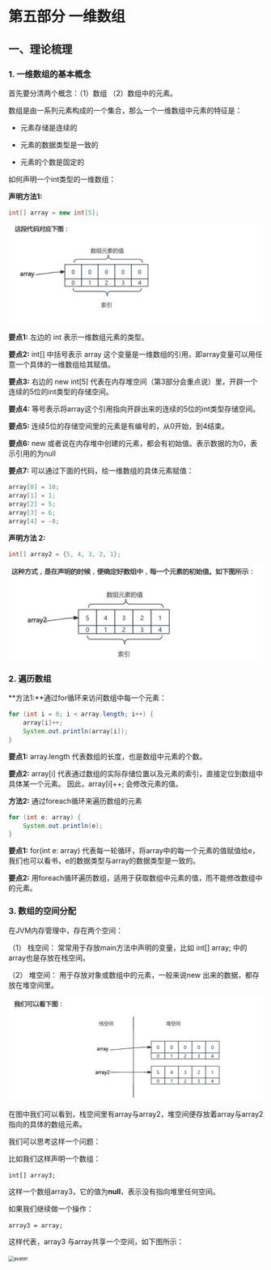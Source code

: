 # 第五部分 一维数组

## 一、理论梳理

### 1. 一维数组的基本概念

首先要分清两个概念：（1）数组 （2）数组中的元素。

数组是由一系列元素构成的一个集合，那么一个一维数组中元素的特征是：

- 元素存储是连续的

-  元素的数据类型是一致的

- 元素的个数是固定的

如何声明一个int类型的一维数组：

**声明方法1:**

```java
int[] array = new int[5];
```

![avater](./pictures/Part05-1.png)

**要点1:** 左边的 int 表示一维数组元素的类型。

**要点2:** int[] 中括号表示 array 这个变量是一维数组的引用，即array变量可以用任意一个具体的一维数组给其赋值。

**要点3:** 右边的 new int[5] 代表在内存堆空间（第3部分会重点说）里，开辟一个连续的5位的int类型的存储空间。

**要点4:** 等号表示将array这个引用指向开辟出来的连续的5位的int类型存储空间。

**要点5:** 连续5位的存储空间里的元素是有编号的，从0开始，到4结束。

**要点6:** new 或者说在内存堆中创建的元素，都会有初始值。表示数据的为0，表示引用的为null

**要点7:** 可以通过下面的代码，给一维数组的具体元素赋值：

```java
array[0] = 10;
array[1] = 1;
array[2] = 5;
array[3] = 6;
array[4] = -8;
```

**声明方法 2:**

```java
int[] array2 = {5, 4, 3, 2, 1};
```

<img src="./pictures/Part05-2.png" alt="avater" style="zoom:50%;" />

### 2. 遍历数组

**方法1:**通过for循环来访问数组中每一个元素：

```java
for (int i = 0; i < array.length; i++) {
    array[i]++;
    System.out.println(array[i]);
}
```

**要点1:** array.length 代表数组的长度，也是数组中元素的个数。

**要点2:** array[i] 代表通过数组的实际存储位置以及元素的索引，直接定位到数组中具体某一个元素。 因此，array[i]++; 会修改元素的值。

 

**方法2:** 通过foreach循环来遍历数组的元素

```java
for (int e: array) {
    System.out.println(e);
}
```

**要点1:** for(int e: array) 代表每一轮循环，将array中的每一个元素的值赋值给e，我们也可以看书，e的数据类型与array的数据类型是一致的。

**要点2:** 用foreach循环遍历数组，适用于获取数组中元素的值，而不能修改数组中的元素。

### 3. 数组的空间分配

在JVM内存管理中，存在两个空间：

（1）   栈空间： 常常用于存放main方法中声明的变量，比如 int[] array; 中的array也是存放在栈空间。

（2）   堆空间： 用于存放对象或数组中的元素，一般来说new 出来的数据，都存放在堆空间里。

<img src="./pictures/Part05-3.png" alt="avater" style="zoom:67%;" />

在图中我们可以看到，栈空间里有array与array2，堆空间便存放着array与array2指向的具体的数组元素。

我们可以思考这样一个问题：

比如我们这样声明一个数组：

```int[] array3;```

这样一个数组array3，它的值为**null**，表示没有指向堆里任何空间。

如果我们继续做一个操作：

```array3 = array;```

这样代表，array3 与array共享一个空间，如下图所示：

<img src="./pictures/Part05-4.png" alt="avater" style="zoom:67%;" />

